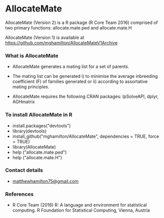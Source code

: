 # AllocateMate #

AllocateMate (Version 2) is a R package (R Core Team 2016) comprised of two primary functions: allocate.mate.ped and allocate.mate.H

AllocateMate (Version 1) is available at https://github.com/mghamilton/AllocateMateV1Archive

### What is AllocateMate ###

* AllocateMate generates a mating list for a set of parents.
* The mating list can be generated i) to minimise the average inbreeding coefficient (F) of families generated or ii) according to assortative mating principles.

* AllocateMate requires the following CRAN packages: lpSolveAPI, dplyr, AGHmatrix

### To install AllocateMate in R ###

*   install.packages("devtools")
*   library(devtools)
*   install_github("mghamilton/AllocateMate", dependencies = TRUE, force = TRUE)
*   library(AllocateMate)
*   help ("allocate.mate.ped")
*   help ("allocate.mate.H")

### Contact details ###

* <matthewhamilton75@gmail.com>

### References ###

* R Core Team (2016) R: A language and environment for statistical computing. R Foundation for Statistical Computing, Vienna, Austria
